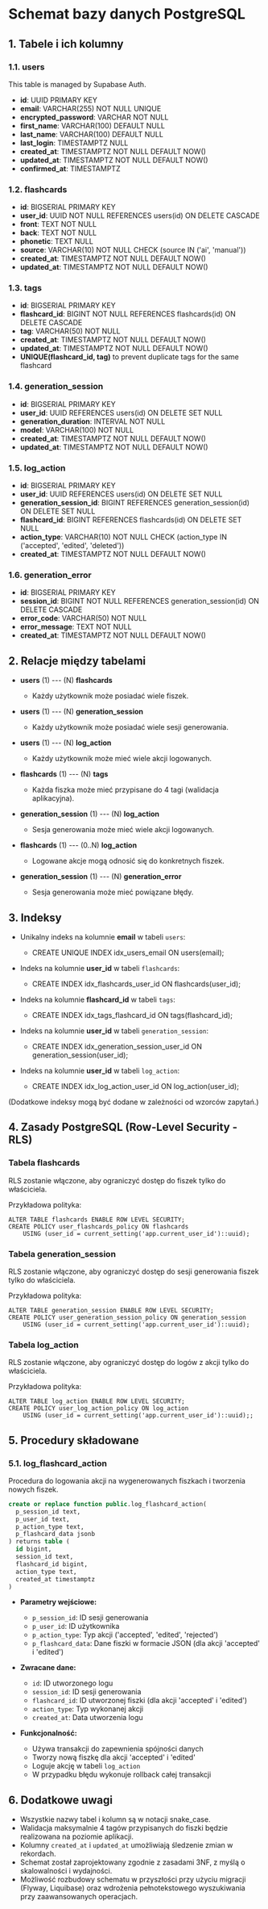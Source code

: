 # Schemat bazy danych PostgreSQL

## 1. Tabele i ich kolumny

### 1.1. users

This table is managed by Supabase Auth.

- **id**: UUID PRIMARY KEY
- **email**: VARCHAR(255) NOT NULL UNIQUE
- **encrypted_password**: VARCHAR NOT NULL
- **first_name**: VARCHAR(100) DEFAULT NULL
- **last_name**: VARCHAR(100) DEFAULT NULL
- **last_login**: TIMESTAMPTZ NULL
- **created_at**: TIMESTAMPTZ NOT NULL DEFAULT NOW()
- **updated_at**: TIMESTAMPTZ NOT NULL DEFAULT NOW()
- **confirmed_at**: TIMESTAMPTZ

### 1.2. flashcards
- **id**: BIGSERIAL PRIMARY KEY
- **user_id**: UUID NOT NULL REFERENCES users(id) ON DELETE CASCADE
- **front**: TEXT NOT NULL
- **back**: TEXT NOT NULL
- **phonetic**: TEXT NULL
- **source**: VARCHAR(10) NOT NULL CHECK (source IN ('ai', 'manual'))
- **created_at**: TIMESTAMPTZ NOT NULL DEFAULT NOW()
- **updated_at**: TIMESTAMPTZ NOT NULL DEFAULT NOW()

### 1.3. tags
- **id**: BIGSERIAL PRIMARY KEY
- **flashcard_id**: BIGINT NOT NULL REFERENCES flashcards(id) ON DELETE CASCADE
- **tag**: VARCHAR(50) NOT NULL
- **created_at**: TIMESTAMPTZ NOT NULL DEFAULT NOW()
- **updated_at**: TIMESTAMPTZ NOT NULL DEFAULT NOW()
- **UNIQUE(flashcard_id, tag)** to prevent duplicate tags for the same flashcard

### 1.4. generation_session
- **id**: BIGSERIAL PRIMARY KEY
- **user_id**: UUID REFERENCES users(id) ON DELETE SET NULL
- **generation_duration**: INTERVAL NOT NULL
- **model**: VARCHAR(100) NOT NULL
- **created_at**: TIMESTAMPTZ NOT NULL DEFAULT NOW()
- **updated_at**: TIMESTAMPTZ NOT NULL DEFAULT NOW()

### 1.5. log_action
- **id**: BIGSERIAL PRIMARY KEY
- **user_id**: UUID REFERENCES users(id) ON DELETE SET NULL
- **generation_session_id**: BIGINT REFERENCES generation_session(id) ON DELETE SET NULL
- **flashcard_id**: BIGINT REFERENCES flashcards(id) ON DELETE SET NULL
- **action_type**: VARCHAR(10) NOT NULL CHECK (action_type IN ('accepted', 'edited', 'deleted'))
- **created_at**: TIMESTAMPTZ NOT NULL DEFAULT NOW()

### 1.6. generation_error
- **id**: BIGSERIAL PRIMARY KEY
- **session_id**: BIGINT NOT NULL REFERENCES generation_session(id) ON DELETE CASCADE
- **error_code**: VARCHAR(50) NOT NULL
- **error_message**: TEXT NOT NULL
- **created_at**: TIMESTAMPTZ NOT NULL DEFAULT NOW()

## 2. Relacje między tabelami

- **users** (1) --- (N) **flashcards**
  - Każdy użytkownik może posiadać wiele fiszek.

- **users** (1) --- (N) **generation_session**
  - Każdy użytkownik może posiadać wiele sesji generowania.

- **users** (1) --- (N) **log_action**
  - Każdy użytkownik może mieć wiele akcji logowanych.

- **flashcards** (1) --- (N) **tags**
  - Każda fiszka może mieć przypisane do 4 tagi (walidacja aplikacyjna).

- **generation_session** (1) --- (N) **log_action**
  - Sesja generowania może mieć wiele akcji logowanych.

- **flashcards** (1) --- (0..N) **log_action**
  - Logowane akcje mogą odnosić się do konkretnych fiszek.

- **generation_session** (1) --- (N) **generation_error**
  - Sesja generowania może mieć powiązane błędy.

## 3. Indeksy

- Unikalny indeks na kolumnie **email** w tabeli `users`:
  - CREATE UNIQUE INDEX idx_users_email ON users(email);

- Indeks na kolumnie **user_id** w tabeli `flashcards`:
  - CREATE INDEX idx_flashcards_user_id ON flashcards(user_id);

- Indeks na kolumnie **flashcard_id** w tabeli `tags`:
  - CREATE INDEX idx_tags_flashcard_id ON tags(flashcard_id);

- Indeks na kolumnie **user_id** w tabeli `generation_session`:
  - CREATE INDEX idx_generation_session_user_id ON generation_session(user_id);

- Indeks na kolumnie **user_id** w tabeli `log_action`:
  - CREATE INDEX idx_log_action_user_id ON log_action(user_id);

(Dodatkowe indeksy mogą być dodane w zależności od wzorców zapytań.)

## 4. Zasady PostgreSQL (Row-Level Security - RLS)

### Tabela flashcards
RLS zostanie włączone, aby ograniczyć dostęp do fiszek tylko do właściciela.

Przykładowa polityka:
```
ALTER TABLE flashcards ENABLE ROW LEVEL SECURITY;
CREATE POLICY user_flashcards_policy ON flashcards
    USING (user_id = current_setting('app.current_user_id')::uuid);
```

### Tabela generation_session
RLS zostanie włączone, aby ograniczyć dostęp do sesji generowania fiszek tylko do właściciela.

Przykładowa polityka:
```
ALTER TABLE generation_session ENABLE ROW LEVEL SECURITY;
CREATE POLICY user_generation_session_policy ON generation_session
    USING (user_id = current_setting('app.current_user_id')::uuid);
```

### Tabela log_action
RLS zostanie włączone, aby ograniczyć dostęp do logów z akcji tylko do właściciela.

Przykładowa polityka:
```
ALTER TABLE log_action ENABLE ROW LEVEL SECURITY;
CREATE POLICY user_log_action_policy ON log_action
    USING (user_id = current_setting('app.current_user_id')::uuid);;
```

## 5. Procedury składowane

### 5.1. log_flashcard_action
Procedura do logowania akcji na wygenerowanych fiszkach i tworzenia nowych fiszek.

```sql
create or replace function public.log_flashcard_action(
  p_session_id text,
  p_user_id text,
  p_action_type text,
  p_flashcard_data jsonb
) returns table (
  id bigint,
  session_id text,
  flashcard_id bigint,
  action_type text,
  created_at timestamptz
)
```

- **Parametry wejściowe:**
  - `p_session_id`: ID sesji generowania
  - `p_user_id`: ID użytkownika
  - `p_action_type`: Typ akcji ('accepted', 'edited', 'rejected')
  - `p_flashcard_data`: Dane fiszki w formacie JSON (dla akcji 'accepted' i 'edited')

- **Zwracane dane:**
  - `id`: ID utworzonego logu
  - `session_id`: ID sesji generowania
  - `flashcard_id`: ID utworzonej fiszki (dla akcji 'accepted' i 'edited')
  - `action_type`: Typ wykonanej akcji
  - `created_at`: Data utworzenia logu

- **Funkcjonalność:**
  - Używa transakcji do zapewnienia spójności danych
  - Tworzy nową fiszkę dla akcji 'accepted' i 'edited'
  - Loguje akcję w tabeli `log_action`
  - W przypadku błędu wykonuje rollback całej transakcji

## 6. Dodatkowe uwagi

- Wszystkie nazwy tabel i kolumn są w notacji snake_case.
- Walidacja maksymalnie 4 tagów przypisanych do fiszki będzie realizowana na poziomie aplikacji.
- Kolumny `created_at` i `updated_at` umożliwiają śledzenie zmian w rekordach.
- Schemat został zaprojektowany zgodnie z zasadami 3NF, z myślą o skalowalności i wydajności.
- Możliwość rozbudowy schematu w przyszłości przy użyciu migracji (Flyway, Liquibase) oraz wdrożenia pełnotekstowego wyszukiwania przy zaawansowanych operacjach. 